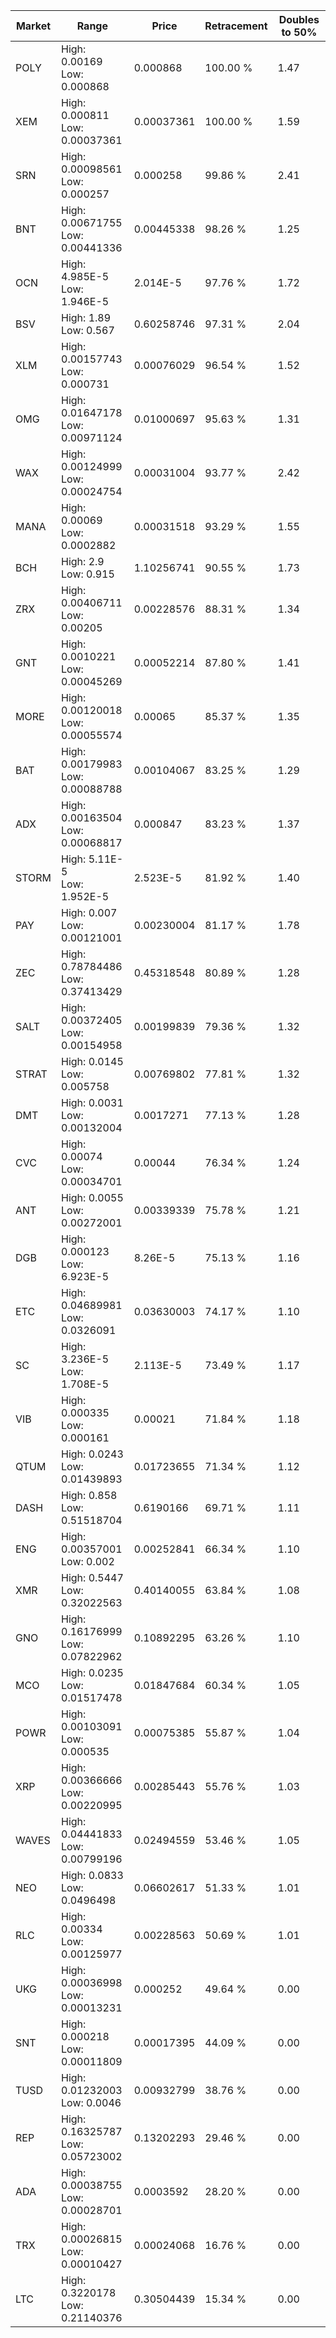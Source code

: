 | Market | Range | Price| Retracement | Doubles to 50% |
| --- | --- | --- | --- | --- |
| POLY | High: 0.00169<br />Low: 0.000868 | 0.000868 | 100.00 % | 1.47 |
| XEM | High: 0.000811<br />Low: 0.00037361 | 0.00037361 | 100.00 % | 1.59 |
| SRN | High: 0.00098561<br />Low: 0.000257 | 0.000258 | 99.86 % | 2.41 |
| BNT | High: 0.00671755<br />Low: 0.00441336 | 0.00445338 | 98.26 % | 1.25 |
| OCN | High: 4.985E-5<br />Low: 1.946E-5 | 2.014E-5 | 97.76 % | 1.72 |
| BSV | High: 1.89<br />Low: 0.567 | 0.60258746 | 97.31 % | 2.04 |
| XLM | High: 0.00157743<br />Low: 0.000731 | 0.00076029 | 96.54 % | 1.52 |
| OMG | High: 0.01647178<br />Low: 0.00971124 | 0.01000697 | 95.63 % | 1.31 |
| WAX | High: 0.00124999<br />Low: 0.00024754 | 0.00031004 | 93.77 % | 2.42 |
| MANA | High: 0.00069<br />Low: 0.0002882 | 0.00031518 | 93.29 % | 1.55 |
| BCH | High: 2.9<br />Low: 0.915 | 1.10256741 | 90.55 % | 1.73 |
| ZRX | High: 0.00406711<br />Low: 0.00205 | 0.00228576 | 88.31 % | 1.34 |
| GNT | High: 0.0010221<br />Low: 0.00045269 | 0.00052214 | 87.80 % | 1.41 |
| MORE | High: 0.00120018<br />Low: 0.00055574 | 0.00065 | 85.37 % | 1.35 |
| BAT | High: 0.00179983<br />Low: 0.00088788 | 0.00104067 | 83.25 % | 1.29 |
| ADX | High: 0.00163504<br />Low: 0.00068817 | 0.000847 | 83.23 % | 1.37 |
| STORM | High: 5.11E-5<br />Low: 1.952E-5 | 2.523E-5 | 81.92 % | 1.40 |
| PAY | High: 0.007<br />Low: 0.00121001 | 0.00230004 | 81.17 % | 1.78 |
| ZEC | High: 0.78784486<br />Low: 0.37413429 | 0.45318548 | 80.89 % | 1.28 |
| SALT | High: 0.00372405<br />Low: 0.00154958 | 0.00199839 | 79.36 % | 1.32 |
| STRAT | High: 0.0145<br />Low: 0.005758 | 0.00769802 | 77.81 % | 1.32 |
| DMT | High: 0.0031<br />Low: 0.00132004 | 0.0017271 | 77.13 % | 1.28 |
| CVC | High: 0.00074<br />Low: 0.00034701 | 0.00044 | 76.34 % | 1.24 |
| ANT | High: 0.0055<br />Low: 0.00272001 | 0.00339339 | 75.78 % | 1.21 |
| DGB | High: 0.000123<br />Low: 6.923E-5 | 8.26E-5 | 75.13 % | 1.16 |
| ETC | High: 0.04689981<br />Low: 0.0326091 | 0.03630003 | 74.17 % | 1.10 |
| SC | High: 3.236E-5<br />Low: 1.708E-5 | 2.113E-5 | 73.49 % | 1.17 |
| VIB | High: 0.000335<br />Low: 0.000161 | 0.00021 | 71.84 % | 1.18 |
| QTUM | High: 0.0243<br />Low: 0.01439893 | 0.01723655 | 71.34 % | 1.12 |
| DASH | High: 0.858<br />Low: 0.51518704 | 0.6190166 | 69.71 % | 1.11 |
| ENG | High: 0.00357001<br />Low: 0.002 | 0.00252841 | 66.34 % | 1.10 |
| XMR | High: 0.5447<br />Low: 0.32022563 | 0.40140055 | 63.84 % | 1.08 |
| GNO | High: 0.16176999<br />Low: 0.07822962 | 0.10892295 | 63.26 % | 1.10 |
| MCO | High: 0.0235<br />Low: 0.01517478 | 0.01847684 | 60.34 % | 1.05 |
| POWR | High: 0.00103091<br />Low: 0.000535 | 0.00075385 | 55.87 % | 1.04 |
| XRP | High: 0.00366666<br />Low: 0.00220995 | 0.00285443 | 55.76 % | 1.03 |
| WAVES | High: 0.04441833<br />Low: 0.00799196 | 0.02494559 | 53.46 % | 1.05 |
| NEO | High: 0.0833<br />Low: 0.0496498 | 0.06602617 | 51.33 % | 1.01 |
| RLC | High: 0.00334<br />Low: 0.00125977 | 0.00228563 | 50.69 % | 1.01 |
| UKG | High: 0.00036998<br />Low: 0.00013231 | 0.000252 | 49.64 % | 0.00 |
| SNT | High: 0.000218<br />Low: 0.00011809 | 0.00017395 | 44.09 % | 0.00 |
| TUSD | High: 0.01232003<br />Low: 0.0046 | 0.00932799 | 38.76 % | 0.00 |
| REP | High: 0.16325787<br />Low: 0.05723002 | 0.13202293 | 29.46 % | 0.00 |
| ADA | High: 0.00038755<br />Low: 0.00028701 | 0.0003592 | 28.20 % | 0.00 |
| TRX | High: 0.00026815<br />Low: 0.00010427 | 0.00024068 | 16.76 % | 0.00 |
| LTC | High: 0.3220178<br />Low: 0.21140376 | 0.30504439 | 15.34 % | 0.00 |
